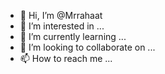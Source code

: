 - 👋 Hi, I’m @Mrrahaat
- 👀 I’m interested in ...
- 🌱 I’m currently learning ...
- 💞️ I’m looking to collaborate on ...
- 📫 How to reach me ...

<!---
Mrrahaat/Mrrahaat is a ✨ special ✨ repository because its `README.md` (this file) appears on your GitHub profile.
You can click the Preview link to take a look at your changes.
--->
